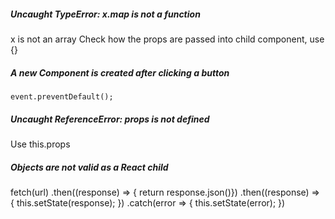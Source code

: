 #####   Uncaught TypeError: x.map is not a function  #####
  x is not an array
  Check how the props are passed into child component, use {}
#####  A new Component is created after clicking a button  #####
    event.preventDefault();
#####   Uncaught ReferenceError: props is not defined  #####
Use this.props

#####   Objects are not valid as a React child  #####
fetch(url)
  .then((response) => {
    return response.json()})
  .then((response) => {
    this.setState(response);
  })
  .catch(error => {
    this.setState(error);
  })
